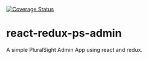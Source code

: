 [![Coverage Status](https://coveralls.io/repos/github/Gidraff/react-redux-ps-admin/badge.svg?branch=ft-add-tests-for-react-components)](https://coveralls.io/github/Gidraff/react-redux-ps-admin?branch=ft-add-tests-for-react-components)
# react-redux-ps-admin
A simple PluralSight Admin App using react and redux.
